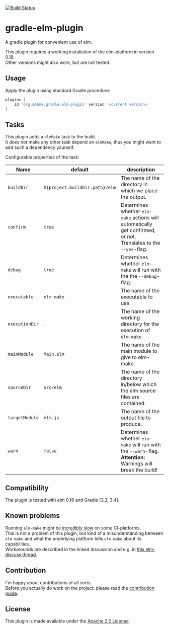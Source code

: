 [![Build Status](https://travis-ci.org/tmohme/gradle-elm-plugin.svg?branch=master)](https://travis-ci.org/tmohme/gradle-elm-plugin)

# gradle-elm-plugin
A gradle plugin for convenient use of elm.

This plugin requires a working installation of the elm-platform in version 0.18.  
Other versions might also work, but are not tested.


## Usage
Apply the plugin using standard Gradle procedure:

```groovy
plugins {
    id 'org.mohme.gradle.elm-plugin' version '<current version>'
}
```


## Tasks
This plugin adds a `elmMake` task to the build.  
It *does not* make any other task depend on `elmMake`, thus you might want to add such a dependency yourself.

Configurable properties of the task:

| Name           | default                        | description |
| -------------- | ------------------------------ | ----------- |
| `buildDir`     | `${project.buildDir.path}/elm` | The name of the directory in which we place the output. |
| `confirm`      | `true`                         | Determines whether `elm-make` actions will automatically get confirmed, or not. Translates to the `--yes`-flag. |
| `debug`        | `true`                         | Determines whether `elm-make` will run with the the `--debug`-flag. | 
| `executable`   | `elm-make`                     | The name of the executable to use. |
| `executionDir` | `.`                            | The name of the working directory for the execution of `elm-make`. |
| `mainModule`   | `Main.elm`                     | The name of the main module to give to elm-make. |
| `sourceDir`    | `src/elm`                      | The name of the directory in/below which the elm source files are contained. |
| `targetModule` | `elm.js`                       | The name of the output file to produce. |
| `warn`         | `false`                        | Determines whether `elm-make` will run with the `--warn`-flag. <br/> **Attention:** Warnings will break the build!|

## Compatibility
The plugin is tested with elm 0.18 and Gradle [3.3, 3.4].

## Known problems
Running `elm-make`  might be [incredibly slow](https://github.com/elm-lang/elm-compiler/issues/1473) on some CI-platforms.  
This is not a problem of this plugin, but kind of a misunderstanding between `elm-make` and what the underlying platform
tells `elm-make` about its capabilities.  
Workarounds are described in the linked discussion and e.g. in [this elm-discuss thread](https://groups.google.com/forum/#!topic/elm-discuss/Y3bTYRPqBXE).  

## Contribution
I'm happy about contributions of all sorts.  
Before you actually do work on the project, please read the [contribution guide](contribution.md).

## License
This plugin is made available under the [Apache 2.0 License](http://www.apache.org/licenses/LICENSE-2.0).
